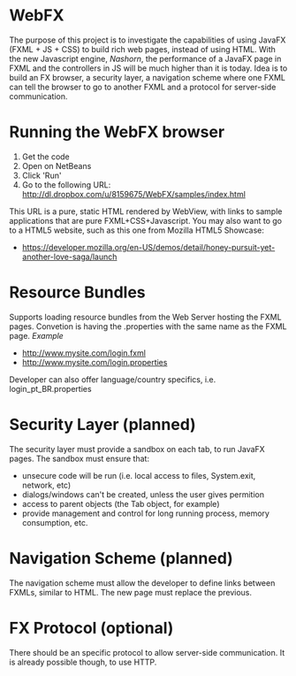 WebFX
=====
The purpose of this project is to investigate the capabilities of using JavaFX (FXML + JS + CSS) to build rich web pages, instead of using HTML.
With the new Javascript engine, *Nashorn*, the performance of a JavaFX page in FXML and the controllers in JS will be much higher than it is today.
Idea is to build an FX browser, a security layer, a navigation scheme where one FXML can tell the browser to go to another FXML and a protocol for server-side communication.

Running the WebFX browser
=====
1. Get the code
2. Open on NetBeans
3. Click 'Run'
4. Go to the following URL: http://dl.dropbox.com/u/8159675/WebFX/samples/index.html

This URL is a pure, static HTML rendered by WebView, with links to sample applications that are pure FXML+CSS+Javascript.
You may also want to go to a HTML5 website, such as this one from Mozilla HTML5 Showcase:

- https://developer.mozilla.org/en-US/demos/detail/honey-pursuit-yet-another-love-saga/launch

Resource Bundles
=====
Supports loading resource bundles from the Web Server hosting the FXML pages. Convetion is having the .properties with the same name as the FXML page.
*Example*
- http://www.mysite.com/login.fxml
- http://www.mysite.com/login.properties

Developer can also offer language/country specifics, i.e. login_pt_BR.properties

Security Layer (planned)
=====
The security layer must provide a sandbox on each tab, to run JavaFX pages. The sandbox must ensure that:
- unsecure code will be run (i.e. local access to files, System.exit, network, etc)
- dialogs/windows can't be created, unless the user gives permition
- access to parent objects (the Tab object, for example)
- provide management and control for long running process, memory consumption, etc.

Navigation Scheme (planned)
=====
The navigation scheme must allow the developer to define links between FXMLs, similar to HTML. The new page must replace the previous.

FX Protocol (optional)
=====
There should be an specific protocol to allow server-side communication. It is already possible though, to use HTTP.
